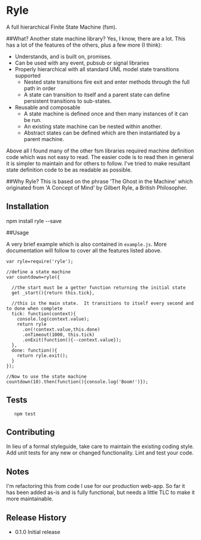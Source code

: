 Ryle
====
A full hierarchical Finite State Machine (fsm).

##What?  Another state machine library?
Yes, I know, there are a lot.  This has a lot of the features of the others, plus a few more (I think):
- Understands, and is built on, promises.
- Can be used with any event, pubsub or signal libraries
- Properly hierarchical with all standard UML model state transitions supported
  - Nested state transitions fire exit and enter methods through the full path in order
  - A state can transition to itself and a parent state can define persistent transitions to sub-states.
- Reusable and composable
  - A state machine is defined once and then many instances of it can be run.
  - An existing state machine can be nested within another.
  - Abstract states can be defined which are then instantiated by a parent machine.

Above all I found many of the other fsm libraries required machine definition code which was not easy to read.
The easier code is to read then in general it is simpler to maintain and for others to follow.  I've tried to make resultant state definition code to be as readable as possible.

##Why Ryle?
This is based on the phrase 'The Ghost in the Machine' which originated from 'A Concept of Mind' by Gilbert Ryle, a British Philosopher.   
## Installation
  npm install ryle --save

##Usage

A very brief example which is also contained in `example.js`.  More documentation will follow to cover all the features listed above.
  
```
var ryle=require('ryle');

//define a state machine
var countdown=ryle({

  //the start must be a getter function returning the initial state
  get _start(){return this.tick},

  //this is the main state.  It transitions to itself every second and to done when complete
  tick: function(context){
    console.log(context.value);
    return ryle
      .on(!context.value,this.done)
      .onTimeout(1000, this.tick)
      .onExit(function(){--context.value});
  },
  done: function(){
    return ryle.exit();
  }
});

//Now to use the state machine
countdown(10).then(function(){console.log('Boom!')}); 
```  
 
## Tests
 
```
   npm test
```
## Contributing
 In lieu of a formal styleguide, take care to maintain the existing coding style.
 Add unit tests for any new or changed functionality. Lint and test your code.

## Notes
I'm refactoring this from code I use for our production web-app.  So far it has been added as-is and is fully functional, but needs a little TLC to make it more maintainable.


## Release History
- 0.1.0 Initial release